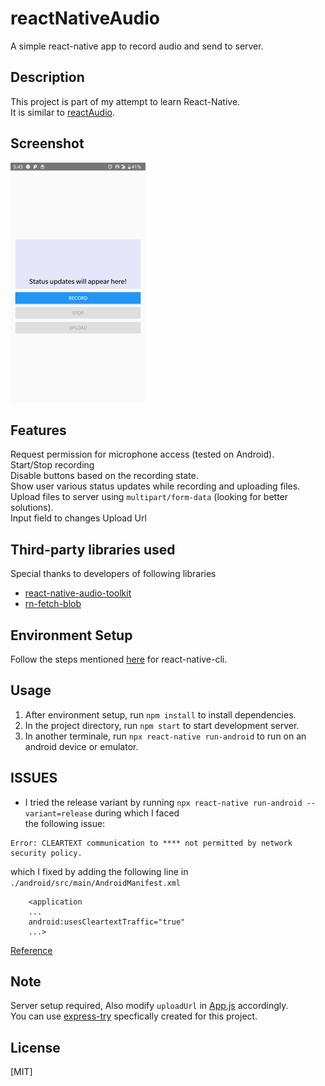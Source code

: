# reactNativeAudio
A simple react-native app to record audio and send to server.


## Description
This project is part of my attempt to learn React-Native. <br />
It is similar to [reactAudio](https://github.com/HarshalRohit/reactAudio). <br />


## Screenshot
![Image](./appImage.png)


## Features
Request permission for microphone access (tested on Android). <br />
Start/Stop recording <br />
Disable buttons based on the recording state. <br />
Show user various status updates while recording and uploading files. <br />
Upload files to server using `multipart/form-data` (looking for better solutions). <br />
Input field to changes Upload Url 


## Third-party libraries used
Special thanks to developers of following libraries <br />
* [react-native-audio-toolkit](https://github.com/react-native-community/react-native-audio-toolkit)
* [rn-fetch-blob](https://github.com/joltup/rn-fetch-blob)


## Environment Setup
Follow the steps mentioned [here](https://reactnative.dev/docs/environment-setup) for react-native-cli.

## Usage
1. After environment setup, run `npm install` to install dependencies.
2. In the project directory, run `npm start` to start development server.
3. In another terminale, run `npx react-native run-android` to run on an android device or emulator.

## ISSUES

+ I tried the release variant by running `npx react-native run-android --variant=release` during which I faced <br />
the following issue: <br />
```
Error: CLEARTEXT communication to **** not permitted by network security policy.
```
which I fixed by adding the following line in `./android/src/main/AndroidManifest.xml`
```
    <application 
    ...
    android:usesCleartextTraffic="true"
    ...>
```
[Reference](https://stackoverflow.com/questions/45940861/android-8-cleartext-http-traffic-not-permitted)

## Note
Server setup required, Also modify `uploadUrl` in [App.js](./App.js) accordingly. <br />
You can use [express-try](https://github.com/HarshalRohit/express-try) specfically created for this project.


## License
[MIT]